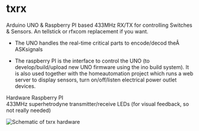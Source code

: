 txrx
====

Arduino UNO & Raspberry PI  based 433MHz RX/TX for controlling Switches &amp; Sensors. An tellstick or rfxcom replacement if you want.

- The UNO handles the real-time critical parts to encode/decod theÂ ASKsignals

- The raspberry PI is the interface to control the UNO (to develop/build/upload new UNO firmware using the ino build system). It is also used together with the homeautomation project which runs a web server to display sensors, turn on/off/listen electrical power outlet devices. 

Hardware
Raspberry PI  
433MHz superhetrodyne transmitter/receive
LEDs (for visual feedback, so not really needed)

![Schematic of txrx hardware](epkboan.github.com/repository/img/txrx_schem.png)
